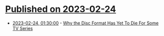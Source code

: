 # [Published on 2023-02-24](index.md)

* [2023-02-24, 01:30:00](https://news.slashdot.org/story/23/02/23/2336200/why-the-disc-format-has-yet-to-die-for-some-tv-series?utm_source=rss1.0mainlinkanon&utm_medium=feed) - [Why the Disc Format Has Yet To Die For Some TV Series](https://news.slashdot.org/story/23/02/23/2336200/why-the-disc-format-has-yet-to-die-for-some-tv-series?utm_source=rss1.0mainlinkanon&utm_medium=feed)
